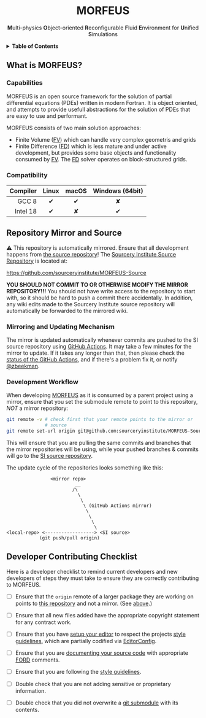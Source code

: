 <div align="center">

# MORFEUS

**M**ulti-physics **O**bject-oriented **R**econfigurable **F**luid **E**nvironment for **U**nified **S**imulations

</div>

<details><summary><b>Table of Contents</b></summary>
<p>

<!-- markdown-toc start - Don't edit this section. Run M-x markdown-toc-refresh-toc -->
**Table of Contents**

- [MORFEUS](#morfeus)
    - [What is MORFEUS?](#what-is-morfeus)
        - [Capabilities](#capabilities)
        - [Compatibility](#compatibility)
    - [Repository Mirror and Source](#repository-mirror-and-source)
        - [Mirroring and Updating Mechanism](#mirroring-and-updating-mechanism)
        - [Development Workflow](#development-workflow)
    - [Developer Contributing Checklist](#developer-contributing-checklist)

<!-- markdown-toc end -->

</p>
</details>

## What is MORFEUS?

### Capabilities

MORFEUS is an open source framework for the solution of partial differential equations
(PDEs) written in modern Fortran. It is object oriented, and attempts to provide usefull
abstractions for the solution of PDEs that are easy to use and performant.

MORFEUS consists of two main solution approaches:

  - Finite Volume ([FV]) which can handle very complex geometris and grids
  - Finite Difference ([FD]) which is less mature and under active development, but provides
    some base objects and functionality consumed by [FV]. The [FD] solver operates on
	block-structured grids.

### Compatibility

| Compiler  | Linux | macOS | Windows (64bit) |
|----------:|:-----:|:-----:|:---------------:|
| GCC 8     |  ✔    |   ✔  |   ✘             |
| Intel 18  |  ✔    |   ✘  |   ✔             |


## Repository Mirror and Source

:warning: This repository is automatically mirrored. Ensure that all
development happens from [the source repository][SI source repository]!
The [Sourcery Institute Source Repository][SI source repository] is
located at:

https://github.com/sourceryinstitute/MORFEUS-Source


__YOU SHOULD NOT COMMIT TO OR OTHERWISE MODIFY THE MIRROR
REPOSITORY!!!__ You should not have write access to the repository to
start with, so it should be hard to push a commit there
accidentally. In addition, any wiki edits made to the Sourcery
Institute source repository will automatically be forwarded to the
mirrored wiki.

### Mirroring and Updating Mechanism

The mirror is updated automatically whenever commits are pushed to
the SI source repository using [GitHub Actions]. It may take a few
minutes for the mirror to update. If it takes any longer than that,
then please check the [status of the GitHub Actions], and if there's a
problem fix it, or notify [@zbeekman].


### Development Workflow

When developing [MORFEUS][SI Source Repository] as it is consumed
by a parent project using a mirror, ensure that you set the submodule remote to
point to this repository, *NOT* a mirror repository:

``` bash
git remote -v # check first that your remote points to the mirror or
              # source
git remote set-url origin git@github.com:sourceryinstitute/MORFEUS-Source.git
```

This will ensure that you are pulling the same commits and branches
that the mirror repositories will be using, while your pushed branches
& commits will go to the [SI source repository].

The update cycle of the repositories looks something like this:

```
                <mirror repo>
                         __
                        /\
                          \
                           \
                            \ (GitHub Actions mirror)
                             \
                              \
                               \
                                \
<local-repo> <------------------> <SI source>
            (git push/pull origin)
```

## Developer Contributing Checklist

Here is a developer checklist to remind current developers and new developers
of steps they must take to ensure they are correctly contributing to MORFEUS.

  - [ ] Ensure that the `origin` remote of a larger package they are working on points to
        [this repository][SI source repository] and not a mirror. (See [above][set origin].)
  - [ ] Ensure that all new files added have the appropriate copyright statement for any
        contract work.
  - [ ] Ensure that you have [setup your editor] to respect the projects [style guidelines],
        which are partially codified via [EditorConfig].
  - [ ] Ensure that you are [documenting your source code] with appropriate [FORD] comments.
  - [ ] Ensure that you are following the [style guidelines].
  - [ ] Double check that you are not adding sensitive or proprietary information.
  - [ ] Double check that you did not overwrite a [git submodule] with its contents.


[FV]: https://github.com/sourceryinstitute/MORFEUS-Source/tree/master/src/FV
[FD]: https://github.com/sourceryinstitute/MORFEUS-Source/tree/master/src/FD
[@zbeekman]: https://github.com/zbeekman
[GitHub Actions]: https://github.com/features/actions
[status of the GitHub Actions]: https://github.com/sourceryinstitute/MORFEUS-Source/actions
[SI source repository]: https://github.com/sourceryinstitute/MORFEUS-Source
[set origin]: https://github.com/sourceryinstitute/MORFEUS-Source/#development-workflow
[setup your editor]: https://editorconfig.org/#download
[style guidelines]: https://github.com/sourceryinstitute/MORFEUS-Source/wiki/Code-Style-Guidelines
[EditorConfig]: https://editorconfig.org
[documenting your source code]: https://github.com/sourceryinstitute/MORFEUS-Source/wiki/Documenting-your-code-with-FORD
[FORD]: https://github.com/Fortran-FOSS-Programmers/ford
[git submodule]: https://git-scm.com/book/en/v2/Git-Tools-Submodules
